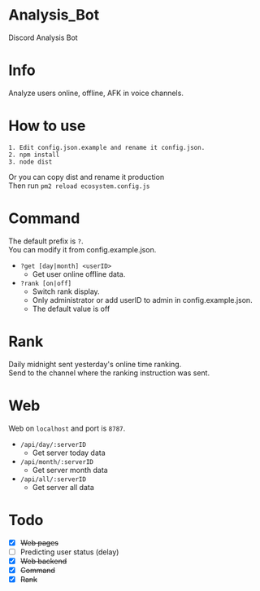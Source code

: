 # Analysis_Bot
Discord Analysis Bot

# Info
Analyze users online, offline, AFK in voice channels.

# How to use
```
1. Edit config.json.example and rename it config.json.
2. npm install
3. node dist
```
Or you can copy dist and rename it production  
Then run `pm2 reload ecosystem.config.js`

# Command
The default prefix is `?`.  
You can modify it from config.example.json.

- `?get [day|month] <userID>`  
  - Get user online offline data.
- `?rank [on|off]`
  - Switch rank display.
  - Only administrator or add userID to admin in config.example.json.
  - The default value is off

# Rank
Daily midnight sent yesterday's online time ranking.  
Send to the channel where the ranking instruction was sent.

# Web
Web on `localhost` and port is `8787`.

- `/api/day/:serverID` 
  - Get server today data
- `/api/month/:serverID`
  - Get server month data
- `/api/all/:serverID`
  - Get server all data

# Todo
- [x] ~~Web pages~~
- [ ] Predicting user status (delay)
- [x] ~~Web backend~~
- [x] ~~Command~~
- [x] ~~Rank~~
